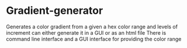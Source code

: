 # Gradient-generator

Generates a color gradient from a given a hex color range and levels of increment
can either generate it in a GUI or as an html file
There is command line interface and a GUI interface for providing the color range
